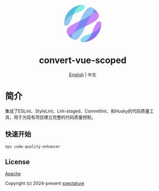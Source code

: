 <div align="center">
  <img alt="convert-vue-scoped logo" width="120" height="120" src="./logo.png">
  <h1>convert-vue-scoped</h1>
  <span><a href="./README.md">English</a> | 中文</span>
</div>

# 简介
集成了ESLint、StyleLint、Lint-staged、Commitlint、和Husky的代码质量工具，用于为现有项目建立完整的代码质量控制。

## 快速开始

```sh
npx code-quality-enhancer
```

## License

[Apache](./LICENSE)

Copyright (c) 2024-present [spectature](https://github.com/Spectature)